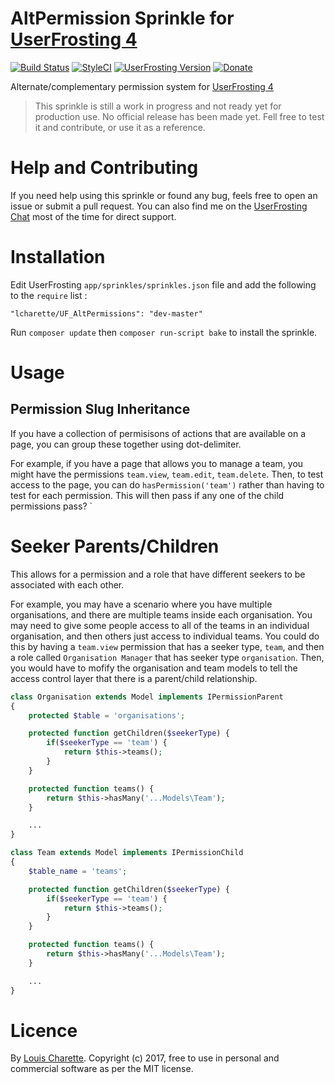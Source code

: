 # AltPermission Sprinkle for [UserFrosting 4](https://www.userfrosting.com)

[![Build Status](https://travis-ci.org/lcharette/UF_AltPermissions.svg?branch=master)](https://travis-ci.org/lcharette/UF_AltPermissions) [![StyleCI](https://github.styleci.io/repos/86100743/shield?branch=master)](https://github.styleci.io/repos/86100743) [![UserFrosting Version](https://img.shields.io/badge/UserFrosting->=%204.2-brightgreen.svg)](https://github.com/userfrosting/UserFrosting) [![Donate](https://img.shields.io/badge/Donate-Buy%20Me%20a%20Coffee-brightgreen.svg)](https://ko-fi.com/A7052ICP)

Alternate/complementary permission system for [UserFrosting 4](https://www.userfrosting.com)

> This sprinkle is still a work in progress and not ready yet for production use. No official release has been made yet. Fell free to test it and contribute, or use it as a reference.

# Help and Contributing

If you need help using this sprinkle or found any bug, feels free to open an issue or submit a pull request. You can also find me on the [UserFrosting Chat](https://chat.userfrosting.com/) most of the time for direct support.

# Installation

Edit UserFrosting `app/sprinkles/sprinkles.json` file and add the following to the `require` list :
```
"lcharette/UF_AltPermissions": "dev-master"
```

Run `composer update` then `composer run-script bake` to install the sprinkle.

# Usage

## Permission Slug Inheritance

If you have a collection of permisisons of actions that are available on a page, you can group these together using dot-delimiter.

For example, if you have a page that allows you to manage a team, you might have the permissions `team.view`, `team.edit`, `team.delete`. Then, to test access to the page, you can do `hasPermission('team')` rather than having to test for each permission. This will then pass if any one of the child permissions pass?
`

# Seeker Parents/Children

This allows for a permission and a role that have different seekers to be associated with each other. 

For example, you may have a scenario where you have multiple organisations, and there are multiple teams inside each organisation. You may need to give some people access to all of the teams in an individual organisation, and then others just access to individual teams. You could do this by having a `team.view` permission that has a seeker type, `team`, and then a role called `Organisation Manager` that has seeker type `organisation`. Then, you would have to mofify the organisation and team models to tell the access control layer that there is a parent/child relationship.

```php
class Organisation extends Model implements IPermissionParent
{
    protected $table = 'organisations';

    protected function getChildren($seekerType) {
        if($seekerType == 'team') {
            return $this->teams();
        }
    }

    protected function teams() {
        return $this->hasMany('...Models\Team');
    }

    ...
}

class Team extends Model implements IPermissionChild
{
    $table_name = 'teams';

    protected function getChildren($seekerType) {
        if($seekerType == 'team') {
            return $this->teams();
        }
    }

    protected function teams() {
        return $this->hasMany('...Models\Team');
    }

    ...
}
```
# Licence

By [Louis Charette](https://github.com/lcharette). Copyright (c) 2017, free to use in personal and commercial software as per the MIT license.
